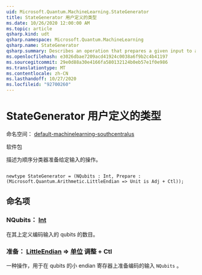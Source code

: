 ```yaml
---
uid: Microsoft.Quantum.MachineLearning.StateGenerator
title: StateGenerator 用户定义的类型
ms.date: 10/26/2020 12:00:00 AM
ms.topic: article
qsharp.kind: udt
qsharp.namespace: Microsoft.Quantum.MachineLearning
qsharp.name: StateGenerator
qsharp.summary: Describes an operation that prepares a given input to a sequential classifier.
ms.openlocfilehash: e3026dbae7209acd41924c0038a6f9b2c4b41197
ms.sourcegitcommit: 29e0d88a30e4166fa580132124b0eb57e1f0e986
ms.translationtype: MT
ms.contentlocale: zh-CN
ms.lasthandoff: 10/27/2020
ms.locfileid: "92700260"
---
```

# <a name="stategenerator-user-defined-type"></a>StateGenerator 用户定义的类型

命名空间： [default-machinelearning-southcentralus](xref:Microsoft.Quantum.MachineLearning)

软件包 [](https://nuget.org/packages/)


描述为顺序分类器准备给定输入的操作。

```qsharp

newtype StateGenerator = (NQubits : Int, Prepare : (Microsoft.Quantum.Arithmetic.LittleEndian => Unit is Adj + Ctl));
```



## <a name="named-items"></a>命名项

### <a name="nqubits--int"></a>NQubits： [Int](xref:microsoft.quantum.lang-ref.int)

在其上定义编码输入的 qubits 的数目。
### <a name="prepare--littleendian--unit-adj--ctl"></a>准备： [LittleEndian](xref:Microsoft.Quantum.Arithmetic.LittleEndian) => [单位](xref:microsoft.quantum.lang-ref.unit) 调整 + Ctl

一种操作，用于在 qubits 的小 endian 寄存器上准备编码的输入 `NQubits` 。